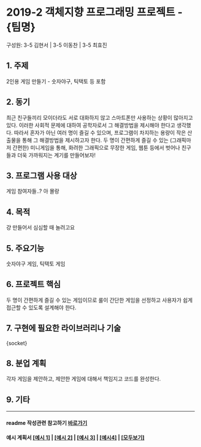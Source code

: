 # 2019-2 객체지향 프로그래밍 프로젝트 - **{팀명}**
구성원: 3-5 김현서 | 3-5 이동찬 | 3-5 최효진

## 1. 주제
2인용 게임 만들기 - 숫자야구, 틱택토 등 포함

## 2. 동기
최근 친구들끼리 모이더라도 서로 대화하지 않고 스마트폰만 사용하는 상황이 많아지고 있다. 이러한 사회적 문제에 대하여 공학자로서 그 해결방법을 제시해야 한다고 생각했다. 따라서 혼자가 아닌 여러 명이 즐길 수 있으며, 프로그램이 차지하는 용량이 작은 산출물을 통해 그 해결방법을 제시하고자 한다.
두 명이 간편하게 즐길 수 있는 (그래픽마저 간편한) 미니게임을 통해, 화려한 그래픽으로 무장한 게임, 웹툰 등에서 벗어나 친구들과 더욱 가까워지는 계기를 만들어보자!

## 3. 프로그램 사용 대상
게임 참여자들..? 아 몰랑

## 4. 목적
걍 만들어서 심심할 때 놀려고요

## 5. 주요기능
숫자야구 게임, 틱택토 게임

## 6. 프로젝트 핵심
두 명이 간편하게 즐길 수 있는 게임이므로 룰이 간단한 게임을 선정하고 사용자가 쉽게 접근할 수 있도록 설계해야 한다.

## 7. 구현에 필요한 라이브러리나 기술
{socket}

## 8. **분업 계획**
각자 게임을 제안하고, 제안한 게임에 대해서 책임지고 코드를 완성한다.

## 9. 기타

<hr>

#### readme 작성관련 참고하기 [바로가기](https://heropy.blog/2017/09/30/markdown/)

#### 예시 계획서 [[예시 1]](https://docs.google.com/document/d/1hcuGhTtmiTUxuBtr3O6ffrSMahKNhEj33woE02V-84U/edit?usp=sharing) | [[예시 2]](https://docs.google.com/document/d/1FmxTZvmrroOW4uZ34Xfyyk9ejrQNx6gtsB6k7zOvHYE/edit?usp=sharing) | [[예시 3]](https://github.com/goldmango328/2018-OOP-Python-Light) | [[예시4]](https://github.com/ssy05468/2018-OOP-Python-lightbulb) | [[모두보기]](https://github.com/kadragon/oop_project_ex/network/members)
